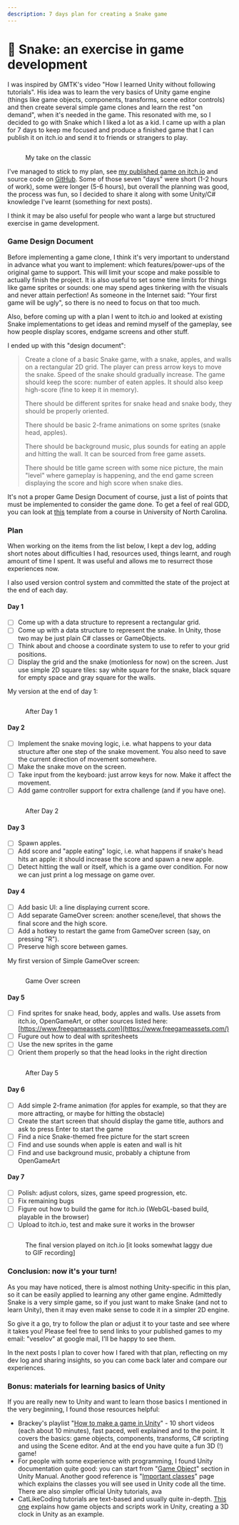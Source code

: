 ```yaml
---
description: 7 days plan for creating a Snake game
---
```


# 🐍 Snake: an exercise in game development

I was inspired by GMTK's video "How I learned Unity without following tutorials". His idea was to learn the very basics of Unity game engine (things like game objects, components, transforms, scene editor controls) and then create several simple game clones and learn the rest "on demand", when it's needed in the game. This resonated with me, so I decided to go with Snake which I liked a lot as a kid. I came up with a plan for 7 days to keep me focused and produce a finished game that I can publish it on itch.io and send it to friends or strangers to play.

<figure><img src="../.gitbook/assets/image (2).png" alt=""><figcaption><p>My take on the classic</p></figcaption></figure>

I've managed to stick to my plan, see [my published game on itch.io](https://dsphynx.itch.io/snake) and source code on [GitHub](https://github.com/sphynx/snake/). Some of those seven "days" were short (1-2 hours of work), some were longer (5-6 hours), but overall the planning was good, the process was fun, so I decided to share it along with some Unity/C# knowledge I've learnt (something for next posts).

I think it may be also useful for people who want a large but structured exercise in game development.

### Game Design Document

Before implementing a game clone, I think it's very important to understand in advance what you want to implement: which features/power-ups of the original game to support. This will limit your scope and make possible to actually finish the project. It is also useful to set some time limits for things like game sprites or sounds: one may spend ages tinkering with the visuals and never attain perfection! As someone in the Internet said: "Your first game will be ugly", so there is no need to focus on that too much.

Also, before coming up with a plan I went to itch.io and looked at existing Snake implementations to get ideas and remind myself of the gameplay, see how people display scores, endgame screens and other stuff.

I ended up with this "design document":

> Create a clone of a basic Snake game, with a snake, apples, and walls on a rectangular 2D grid. The player can press arrow keys to move the snake. Speed of the snake should gradually increase. The game should keep the score: number of eaten apples. It should also keep high-score (fine to keep it in memory).
>
> There should be different sprites for snake head and snake body, they should be properly oriented.
>
> There should be basic 2-frame animations on some sprites (snake head, apples).
>
> There should be background music, plus sounds for eating an apple and hitting the wall. It can be sourced from free game assets.
>
> There should be title game screen with some nice picture, the main "level" where gameplay is happening, and the end game screen displaying the score and high score when snake dies.

It's not a proper Game Design Document of course, just a list of points that must be implemented to consider the game done. To get a feel of real GDD, you can look at [this](https://www.cs.unc.edu/Courses/comp585-s15/DesignDocTemplate.pdf) template from a course in University of North Carolina.

### Plan

When working on the items from the list below, I kept a dev log, adding short notes about difficulties I had, resources used, things learnt, and rough amount of time I spent. It was useful and allows me to resurrect those experiences now.

I also used version control system and committed the state of the project at the end of each day.

#### Day 1

* [ ] Come up with a data structure to represent a rectangular grid.
* [ ] Come up with a data structure to represent the snake. In Unity, those two may be just plain C# classes or GameObjects.
* [ ] Think about and choose a coordinate system to use to refer to your grid positions.
* [ ] Display the grid and the snake (motionless for now) on the screen. Just use simple 2D square tiles: say white square for the snake, black square for empty space and gray square for the walls.

My version at the end of day 1:

<figure><img src="../.gitbook/assets/image (1).png" alt=""><figcaption><p>After Day 1</p></figcaption></figure>

#### Day 2

* [ ] Implement the snake moving logic, i.e. what happens to your data structure after one step of the snake movement. You also need to save the current direction of movement somewhere.
* [ ] Make the snake move on the screen.
* [ ] Take input from the keyboard: just arrow keys for now. Make it affect the movement.
* [ ] Add game controller support for extra challenge (and if you have one).

<figure><img src="../.gitbook/assets/day2.gif" alt=""><figcaption><p>After Day 2</p></figcaption></figure>

#### Day 3

* [ ] Spawn apples.
* [ ] Add score and "apple eating" logic, i.e. what happens if snake's head hits an apple: it should increase the score and spawn a new apple.
* [ ] Detect hitting the wall or itself, which is a game over condition. For now we can just print a log message on game over.

#### Day 4

* [ ] Add basic UI: a line displaying current score.
* [ ] Add separate GameOver screen: another scene/level, that shows the final score and the high score.
* [ ] Add a hotkey to restart the game from GameOver screen (say, on pressing "R").
* [ ] Preserve high score between games.

My first version of Simple GameOver screen:

<figure><img src="../.gitbook/assets/image.png" alt=""><figcaption><p>Game Over screen</p></figcaption></figure>

#### Day 5

* [ ] Find sprites for snake head, body, apples and walls. Use assets from itch.io, OpenGameArt, or other sources listed here: [https://www.freegameassets.com](https://www.freegameassets.com/)
* [ ] Fugure out how to deal with spritesheets
* [ ] Use the new sprites in the game
* [ ] Orient them properly so that the head looks in the right direction

<figure><img src="../.gitbook/assets/day5.gif" alt=""><figcaption><p>After Day 5</p></figcaption></figure>

#### Day 6

* [ ] Add simple 2-frame animation (for apples for example, so that they are more attracting, or maybe for hitting the obstacle)
* [ ] Create the start screen that should display the game title, authors and ask to press Enter to start the game
* [ ] Find a nice Snake-themed free picture for the start screen
* [ ] Find and use sounds when apple is eaten and wall is hit
* [ ] Find and use background music, probably a chiptune from OpenGameArt

#### Day 7

* [ ] Polish: adjust colors, sizes, game speed progression, etc.
* [ ] Fix remaining bugs
* [ ] Figure out how to build the game for itch.io (WebGL-based build, playable in the browser)
* [ ] Upload to itch.io, test and make sure it works in the browser

<figure><img src="../.gitbook/assets/day7v3.gif" alt=""><figcaption><p>The final version played on itch.io [it looks somewhat laggy due to GIF recording]</p></figcaption></figure>

### Conclusion: now it's your turn!

As you may have noticed, there is almost nothing Unity-specific in this plan, so it can be easily applied to learning any other game engine. Admittedly Snake is a very simple game, so if you just want to make Snake (and not to learn Unity), then it may even make sense to code it in a simpler 2D engine.

So give it a go, try to follow the plan or adjust it to your taste and see where it takes you! Please feel free to send links to your published games to my email: "veselov" at google mail, I'll be happy to see them.

In the next posts I plan to cover how I fared with that plan, reflecting on my dev log and sharing insights, so you can come back later and compare our experiences.

### Bonus: materials for learning basics of Unity

If you are really new to Unity and want to learn those basics I mentioned in the very beginning, I found those resources helpful:

* Brackey's playlist "[How to make a game in Unity](https://www.youtube.com/playlist?list=PLPV2KyIb3jR53Jce9hP7G5xC4O9AgnOuL)" - 10 short videos (each about 10 minutes), fast paced, well explained and to the point. It covers the basics: game objects, components, transforms, C# scripting and using the Scene editor. And at the end you have quite a fun 3D (!) game!
* For people with some experience with programming, I found Unity documentation quite good: you can start from "[Game Object](https://docs.unity3d.com/Manual/GameObjects.html)" section in Unity Manual. Another good reference is "[Important classes](https://docs.unity3d.com/Manual/ScriptingImportantClasses.html)" page which explains the classes you will see used in Unity code all the time. There are also simpler official Unity tutorials, ava
* CatLikeCoding tutorials are text-based and usually quite in-depth. [This one](https://catlikecoding.com/unity/tutorials/basics/game-objects-and-scripts/) explains how game objects and scripts work in Unity, creating a 3D clock in Unity as an example.
